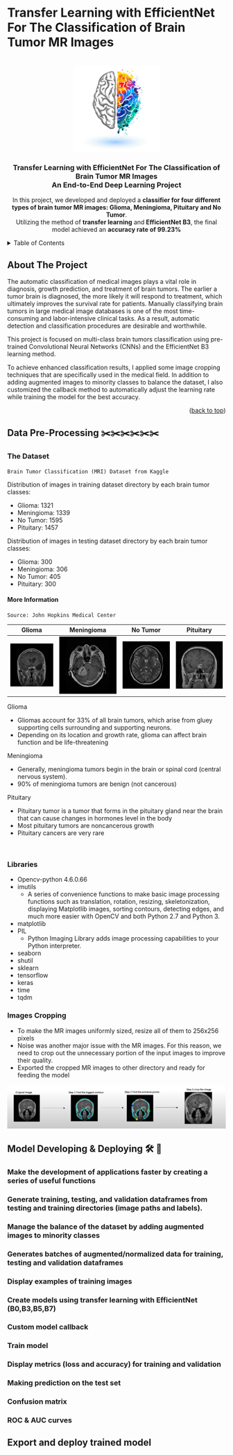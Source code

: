 # Transfer Learning with EfficientNet For The Classification of Brain Tumor MR Images

<!-- PROJECT LOGO -->
<br />
<div align="center">
  <a href="https://github.com/othneildrew/Best-README-Template">
    <img src="images/brain-logo.png" alt="Logo" width="200" height="200">
  </a>

<h3 align="center">Transfer Learning with EfficientNet For The Classification of Brain Tumor MR Images
 <br>An End-to-End Deep Learning Project</h3>

  <p style="text-align: center;"><span style="font-weight: 400;">In this project, we developed and deployed a <strong>classifier for four different types of brain tumor MR images: Glioma, Meningioma, Pituitary and No Tumor</strong>. <br>
Utilizing the method of <strong>transfer learning</strong> and<strong> EfficientNet B3</strong>, the final model achieved an <strong>accuracy rate of 99.23%</strong></span></p>

    
  </p>
</div>

<!-- TABLE OF CONTENTS -->
<details>
<summary> Table of Contents</summary>
<p>🧠 Table of content:</p>
<ol>
    <li>
        <p>About the project 📃</p>
    </li>
    <li>
        <p>Data Pre-Processing ✂️✂️✂️✂️✂️✂️</p>
        <ol>
           <li>
                <p>The Dataset</p>
            </li>
           <li>
                <p>Libraries</p>
            </li>
            <li>
                <p>Cropping the original images</p>
            </li>
        </ol>
    </li>
    <li>
        <p>Model Developing &amp; Deploying 🛠️ 🚀</p>
        <ol>
            <li>
                <p>Make the development of applications faster by creating a series of useful functions&nbsp;</p>
            </li>
            <li>
                <p>Generate training, testing, and validation dataframes from testing and training directories (image paths and labels).</p>
            </li>
            <li>
                <p>Manage the balance of the dataset by adding augmented images to minority classes</p>
            </li>
            <li>
                <p>Generates batches of augmented/normalized data for training, testing and validation dataframes</p>
            </li>
            <li>
                <p>Display examples of training images</p>
            </li>
            <li>
                <p>Create models using transfer learning with EfficientNet (B0,B3,B5,B7)</p>
            </li>
            <li>
                <p>Custom model callback</p>
            </li>
            <li>
                <p>Train model</p>
            </li>
            <li>
                <p>Display metrics (loss and accuracy) for training and validation</p>
            </li>
            <li>
                <p>Making prediction on the test set</p>
                <ol>
                    <li>
                        <p>Confusion matrix&nbsp;</p>
                    </li>
                    <li>
                        <p>ROC &amp; AUC curves&nbsp;</p>
                    </li>
                </ol>
            </li>
            <li>
                <p>Export and deploy trained model</p>
            </li>
        </ol>
    </li>
    <li>
        <p>Conclusions!</p>
    </li>
</ol>
<p><br></p>
</details>

<!-- ABOUT THE PROJECT -->
## About The Project

The automatic classification of medical images plays a vital role in diagnosis, growth prediction, and treatment of brain tumors. The earlier a tumor brain is diagnosed, the more likely it will respond to treatment, which ultimately improves the survival rate for patients. Manually classifying brain tumors in large medical image databases is one of the most time-consuming and labor-intensive clinical tasks. As a result, automatic detection and classification procedures are desirable and worthwhile.

This project is focused on multi-class brain tumors classification using pre-trained Convolutional Neural Networks (CNNs) and the EfficientNet B3 learning method.<br>

To achieve enhanced classification results, I applied some image cropping techniques that are specifically used in the medical field. In addition to adding augmented images to minority classes to balance the dataset, I also customized the callback method to automatically adjust the learning rate while training the model for the best accuracy.


<p align="right">(<a href="#readme-top">back to top</a>)</p>

<!-- Data-Pre-Processing -->

## Data Pre-Processing ✂️✂️✂️✂️✂️✂️
### The Dataset
```
Brain Tumor Classification (MRI) Dataset from Kaggle
```
<p><span style="font-weight: 400;">Distribution of images in training dataset directory by each brain tumor classes:&nbsp;</span></p>
<ul>
<li style="font-weight: 400;"><span style="font-weight: 400;">Glioma: 1321</span></li>
<li style="font-weight: 400;"><span style="font-weight: 400;">Meningioma: 1339</span></li>
<li style="font-weight: 400;"><span style="font-weight: 400;">No Tumor: 1595</span></li>
<li style="font-weight: 400;"><span style="font-weight: 400;">Pituitary: 1457</span></li>
</ul>
<p><span style="font-weight: 400;">Distribution of images in testing dataset directory by each brain tumor classes:&nbsp;</span></p>
<ul>
<li style="font-weight: 400;"><span style="font-weight: 400;">Glioma: 300</span></li>
<li style="font-weight: 400;"><span style="font-weight: 400;">Meningioma: 306</span></li>
<li style="font-weight: 400;"><span style="font-weight: 400;">No Tumor: 405</span></li>
<li style="font-weight: 400;"><span style="font-weight: 400;">Pituitary: 300</span></li>
</ul>

#### More Information

```angular2html
Source: John Hopkins Medical Center
```
| Glioma |  Meningioma | No Tumor                |  Pituitary |
|--------|---|-------------------------|---|
|   ![](images/glioma.jpg)     | ![](images/Meningioma.jpg)  | ![](images/notumor.jpg) |  ![](images/pituitary.jpg) |
<p>Glioma</p>
<ul>
<li style="font-weight: 400;"><span style="font-weight: 400;">Gliomas account for 33% of all brain tumors, which arise from gluey supporting cells surrounding and supporting neurons.</span></li>
<li style="font-weight: 400;"><span style="font-weight: 400;">Depending on its location and growth rate, glioma can affect brain function and be life-threatening</span></li>
</ul>
<p><span style="font-weight: 400;">Meningioma</span></p>
<ul>
<li style="font-weight: 400;"><span style="font-weight: 400;">Generally, meningioma tumors begin in the brain or spinal cord (central nervous system).</span></li>
<li style="font-weight: 400;"><span style="font-weight: 400;">90% of meningioma tumors are benign (not cancerous)</span></li>
</ul>
<p><span style="font-weight: 400;">Pituitary</span></p>
<ul>
<li style="font-weight: 400;"><span style="font-weight: 400;">Pituitary tumor is a tumor that forms in the pituitary gland near the brain that can cause changes in hormones</span> <span style="font-weight: 400;">level in the body</span></li>
<li style="font-weight: 400;"><span style="font-weight: 400;">Most pituitary tumors are noncancerous growth</span></li>
<li style="font-weight: 400;"><span style="font-weight: 400;">Pituitary cancers are very rare</span></li>
</ul>
<p>&nbsp;</p>

### Libraries
* Opencv-python 4.6.0.66
* imutils
  * A series of convenience functions to make basic image processing functions such as translation, rotation, resizing, skeletonization, displaying Matplotlib images, sorting contours, detecting edges, and much more easier with OpenCV and both Python 2.7 and Python 3.
* matplotlib
* PIL
  * Python Imaging Library adds image processing capabilities to your Python interpreter.
* seaborn
* shutil
* sklearn
* tensorflow
* keras
* time
* tqdm


### Images Cropping 
<ul>
<li><span style="font-weight: 400;">To make the MR images uniformly sized, resize all of them to 256x256 pixels</span></li>
<li><span style="font-weight: 400;">Noise was another major issue with the MR images. For this reason, we need to crop out the unnecessary portion of the input images to improve their quality. </span></li>
<li><span style="font-weight: 400;">Exported the cropped MR images to other directory and ready for feeding the model </span></li>
</ul>

![](images/cropping.png)

## Model Developing & Deploying 🛠️ 🚀

### Make the development of applications faster by creating a series of useful functions

### Generate training, testing, and validation dataframes from testing and training directories (image paths and labels).

### Manage the balance of the dataset by adding augmented images to minority classes

### Generates batches of augmented/normalized data for training, testing and validation dataframes

### Display examples of training images

### Create models using transfer learning with EfficientNet (B0,B3,B5,B7)

### Custom model callback

### Train model

### Display metrics (loss and accuracy) for training and validation

### Making prediction on the test set

### Confusion matrix

### ROC & AUC curves

## Export and deploy trained model














